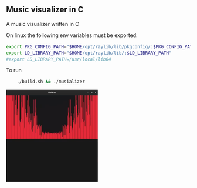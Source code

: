 ## Music visualizer in C
A music visualizer written in C

On linux the following env variables must be exported:
```bash
export PKG_CONFIG_PATH="$HOME/opt/raylib/lib/pkgconfig/:$PKG_CONFIG_PATH"
export LD_LIBRARY_PATH="$HOME/opt/raylib/lib/:$LD_LIBRARY_PATH"
#export LD_LIBRARY_PATH=/usr/local/lib64
```

To run
```bash
    ./build.sh && ./musializer
```

<img src="https://github.com/petrostrak/musializer/blob/main/musializer.png" width="250" height="250" />